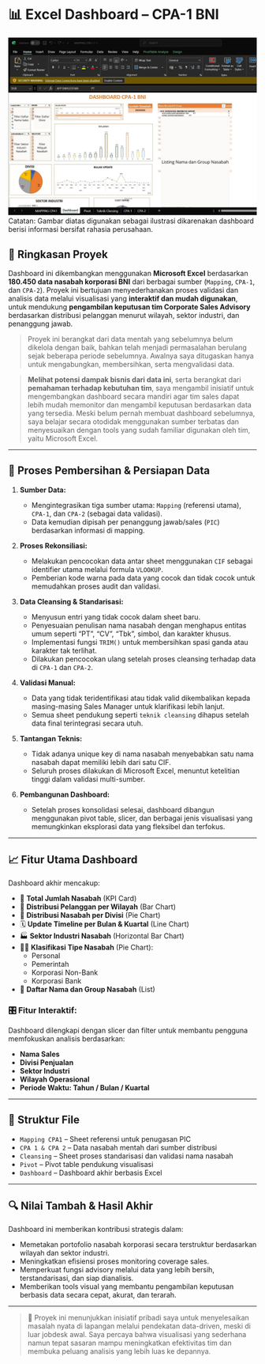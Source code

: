 # 📊 Excel Dashboard – CPA-1 BNI

![Dashboard Preview](Ilustrasi-Dashboard-Excel.jpg)
Catatan: Gambar diatas digunakan sebagai ilustrasi dikarenakan dashboard berisi informasi bersifat rahasia perusahaan.

## 📝 Ringkasan Proyek

Dashboard ini dikembangkan menggunakan **Microsoft Excel** berdasarkan **180.450 data nasabah korporasi BNI** dari berbagai sumber (`Mapping`, `CPA-1`, dan `CPA-2`). Proyek ini bertujuan menyederhanakan proses validasi dan analisis data melalui visualisasi yang **interaktif dan mudah digunakan**, untuk mendukung **pengambilan keputusan tim Corporate Sales Advisory** berdasarkan distribusi pelanggan menurut wilayah, sektor industri, dan penanggung jawab.

> Proyek ini berangkat dari data mentah yang sebelumnya belum dikelola dengan baik, bahkan telah menjadi permasalahan berulang sejak beberapa periode sebelumnya. Awalnya saya ditugaskan hanya untuk mengabungkan, membersihkan, serta mengvalidasi data. 

> **Melihat potensi dampak bisnis dari data ini**, serta berangkat dari **pemahaman terhadap kebutuhan tim**, saya mengambil inisiatif untuk mengembangkan dashboard secara mandiri agar tim sales dapat lebih mudah memonitor dan mengambil keputusan berdasarkan data yang tersedia. Meski belum pernah membuat dashboard sebelumnya, saya belajar secara otodidak menggunakan sumber terbatas dan menyesuaikan dengan tools yang sudah familiar digunakan oleh tim, yaitu Microsoft Excel.

---

## 🧹 Proses Pembersihan & Persiapan Data

1. **Sumber Data:**
   - Mengintegrasikan tiga sumber utama: `Mapping` (referensi utama), `CPA-1`, dan `CPA-2` (sebagai data validasi).
   - Data kemudian dipisah per penanggung jawab/sales (`PIC`)  berdasarkan informasi di mapping.

2. **Proses Rekonsiliasi:**
   - Melakukan pencocokan data antar sheet menggunakan `CIF` sebagai identifier utama melalui formula `VLOOKUP`.
   - Pemberian kode warna pada data yang cocok dan tidak cocok untuk memudahkan proses audit dan validasi.

3. **Data Cleansing & Standarisasi:**
   - Menyusun entri yang tidak cocok dalam sheet baru.
   - Penyesuaian penulisan nama nasabah dengan menghapus entitas umum seperti “PT”, “CV”, “Tbk”, simbol, dan karakter khusus.
   - Implementasi fungsi `TRIM()` untuk membersihkan spasi ganda atau karakter tak terlihat.
   - Dilakukan pencocokan ulang setelah proses cleansing terhadap data di `CPA-1` dan `CPA-2`.

4. **Validasi Manual:**
   - Data yang tidak teridentifikasi atau tidak valid dikembalikan kepada masing-masing Sales Manager untuk klarifikasi lebih lanjut.
   - Semua sheet pendukung seperti `teknik cleansing` dihapus setelah data final terintegrasi secara utuh.

5. **Tantangan Teknis:**
   - Tidak adanya unique key di nama nasabah menyebabkan satu nama nasabah dapat memiliki lebih dari satu CIF.
   - Seluruh proses dilakukan di Microsoft Excel, menuntut ketelitian tinggi dalam validasi multi-sumber.

6. **Pembangunan Dashboard:**
   - Setelah proses konsolidasi selesai, dashboard dibangun menggunakan pivot table, slicer, dan berbagai jenis visualisasi yang memungkinkan eksplorasi data yang fleksibel dan terfokus.

---

## 📈 Fitur Utama Dashboard

Dashboard akhir mencakup:

- 🔢 **Total Jumlah Nasabah** (KPI Card)
- 📍 **Distribusi Pelanggan per Wilayah** (Bar Chart)
- 🧭 **Distribusi Nasabah per Divisi** (Pie Chart)
- 🗓️ **Update Timeline per Bulan & Kuartal** (Line Chart)
- 🏭 **Sektor Industri Nasabah** (Horizontal Bar Chart)
- 🧑‍💼 **Klasifikasi Tipe Nasabah** (Pie Chart):
  - Personal  
  - Pemerintah  
  - Korporasi Non-Bank  
  - Korporasi Bank
- 📁 **Daftar Nama dan Group Nasabah** (List)


### 🎛️ Fitur Interaktif:

Dashboard dilengkapi dengan slicer dan filter untuk membantu pengguna memfokuskan analisis berdasarkan:

- **Nama Sales**  
- **Divisi Penjualan**  
- **Sektor Industri**  
- **Wilayah Operasional**  
- **Periode Waktu: Tahun / Bulan / Kuartal**

---

## 📁 Struktur File

- `Mapping CPA1` – Sheet referensi untuk penugasan PIC  
- `CPA 1 & CPA 2` – Data nasabah mentah dari sumber distribusi  
- `Cleansing` – Sheet proses standarisasi dan validasi nama nasabah  
- `Pivot` – Pivot table pendukung visualisasi  
- `Dashboard` – Dashboard akhir berbasis Excel

---

## 🔍 Nilai Tambah & Hasil Akhir

Dashboard ini memberikan kontribusi strategis dalam:

- Memetakan portofolio nasabah korporasi secara terstruktur berdasarkan wilayah dan sektor industri.
- Meningkatkan efisiensi proses monitoring coverage sales.
- Memperkuat fungsi advisory melalui data yang lebih bersih, terstandarisasi, dan siap dianalisis.
- Memberikan tools visual yang membantu pengambilan keputusan berbasis data secara cepat, akurat, dan terarah.

---

> 🚀 Proyek ini menunjukkan inisiatif pribadi saya untuk menyelesaikan masalah nyata di lapangan melalui pendekatan data-driven, meski di luar jobdesk awal. Saya percaya bahwa visualisasi yang sederhana namun tepat sasaran mampu meningkatkan efektivitas tim dan membuka peluang analisis yang lebih luas ke depannya.
